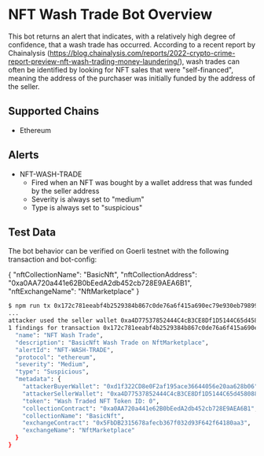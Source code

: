 # NFT Wash Trade Bot Overview

This bot returns an alert that indicates, with a relatively high degree of confidence, that a wash trade has occurred. According to a recent report by Chainalysis (https://blog.chainalysis.com/reports/2022-crypto-crime-report-preview-nft-wash-trading-money-laundering/), wash trades can often be identified by looking for NFT sales that were "self-financed", meaning the address of the purchaser was initially funded by the address of the seller.

## Supported Chains

- Ethereum

## Alerts

- NFT-WASH-TRADE
  - Fired when an NFT was bought by a wallet address that was funded by the seller address
  - Severity is always set to "medium"
  - Type is always set to "suspicious"

## Test Data

The bot behavior can be verified on Goerli testnet with the following transaction and bot-config:

{
"nftCollectionName": "BasicNft",
"nftCollectionAddress": "0xa0AA720a441e62B0bEedA2db452cb728E9AEA6B1",
"nftExchangeName": "NftMarketplace"
}

```bash
$ npm run tx 0x172c781eeabf4b2529384b867c0de76a6f415a690ec79e930eb79899dc51db27
...
attacker used the seller wallet 0xa4D77537852444C4cB3CE8Df1D5144C65d458088 to fund the buyer wallet 0xd1f322CD8e0F2af195ace36644056e20aa628b06
1 findings for transaction 0x172c781eeabf4b2529384b867c0de76a6f415a690ec79e930eb79899dc51db27 {
  "name": "NFT Wash Trade",
  "description": "BasicNft Wash Trade on NftMarketplace",
  "alertId": "NFT-WASH-TRADE",
  "protocol": "ethereum",
  "severity": "Medium",
  "type": "Suspicious",
  "metadata": {
    "attackerBuyerWallet": "0xd1f322CD8e0F2af195ace36644056e20aa628b06",
    "attackerSellerWallet": "0xa4D77537852444C4cB3CE8Df1D5144C65d458088",
    "token": "Wash Traded NFT Token ID: 0",
    "collectionContract": "0xa0AA720a441e62B0bEedA2db452cb728E9AEA6B1",
    "collectionName": "BasicNft",
    "exchangeContract": "0x5FbDB2315678afecb367f032d93F642f64180aa3",
    "exchangeName": "NftMarketplace"
  }
}
```
